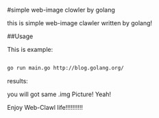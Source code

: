 #simple web-image clowler by golang

this is simple web-image clawler written by golang!

##Usage

This is example:
```sh

go run main.go http://blog.golang.org/

```

results:

you will got same .img Picture! Yeah!

Enjoy Web-Clawl life!!!!!!!!!!
